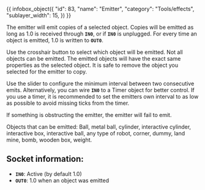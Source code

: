 {{ infobox_object({
	"id": 83,
	"name": "Emitter",
	"category": "Tools/effects",
	"sublayer_width": 15,
}) }}

The emitter will emit copies of a selected object. Copies will be emitted as long as 1.0 is received through **`IN0`**, or if **`IN0`** is unplugged. For every time an object is emitted, 1.0 is written to **`OUT0`**.

Use the crosshair button to select which object will be emitted. Not all objects can be emitted. The emitted objects will have the exact same properties as the selected object. It is safe to remove the object you selected for the emitter to copy.

Use the slider to configure the minimum interval between two consecutive emits. Alternatively, you can wire **`IN0`** to a Timer object for better control. If you use a timer, it is recommended to set the emitters own interval to as low as possible to avoid missing ticks from the timer.

If something is obstructing the emitter, the emitter will fail to emit.

Objects that can be emitted:
Ball, metal ball, cylinder, interactive cylinder, interactive box, interactive ball, any type of robot, corner, dummy, land mine, bomb, wooden box, weight.

## Socket information:
- **`IN0`**: Active (by default 1.0)
- **`OUT0`**: 1.0 when an object was emitted